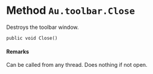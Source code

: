# Method `Au.toolbar.Close`

Destroys the toolbar window.

```
public void Close()
```

#### Remarks

Can be called from any thread. Does nothing if not open.